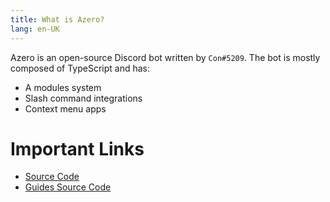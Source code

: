 ```yaml
---
title: What is Azero?
lang: en-UK
---
```


Azero is an open-source Discord bot written by `Con#5209`. The bot is mostly composed of TypeScript and has:
- A modules system
- Slash command integrations
- Context menu apps

# Important Links
- [Source Code](https://github.com/connekitius/azero/tree/main)
- [Guides Source Code](https://github.com/connekitius/azero/tree/guide)